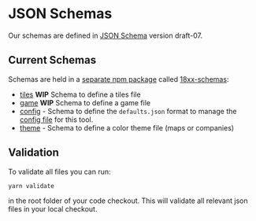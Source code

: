 # JSON Schemas

Our schemas are defined in [JSON Schema](https://json-schema.org/) version
draft-07.

## Current Schemas

Schemas are held in a [separate npm
package](https://www.npmjs.com/package/18xx-schemas) called
[18xx-schemas](https://github.com/18xx-maker/18xx-schemas):

* [tiles](/schemas/tiles.schema.json) **WIP** Schema to define a tiles file
* [game](/schemas/game.schema.json) **WIP** Schema to define a game file
* [config](/schemas/config.schema.json) - Schema to define the `defaults.json`
  format to manage the [config
  file](https://github.com/18xx-maker/18xx-maker/blob/master/src/defaults.json) for this
  tool.
* [theme](/schemas/theme.schema.json) - Schema to define a color theme file
  (maps or companies)

## Validation

To validate all files you can run:

```sh
yarn validate
```

in the root folder of your code checkout. This will validate all relevant json
files in your local checkout.
